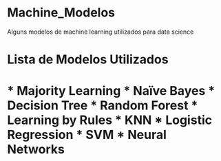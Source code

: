 # Machine_Modelos
Alguns modelos de machine learning utilizados para data science
<H1> Lista de Modelos Utilizados<H1>
* Majority Learning
* Naïve Bayes
* Decision Tree
* Random Forest
* Learning by Rules
* KNN
* Logistic Regression
* SVM
* Neural Networks  
